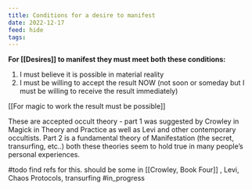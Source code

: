 ```yaml
---
title: Conditions for a desire to manifest
date: 2022-12-17
feed: hide
tags:
---
```


**For [[Desires]] to manifest they must meet both these conditions:**

1.  I must believe it is possible in material reality
2.  I must be willing to accept the result NOW (not soon or someday but I must be willing to receive the result immediately)

[[For magic to work the result must be possible]] 

These are accepted occult theory - part 1 was suggested by Crowley in Magick in Theory and Practice as well as Levi and other contemporary occultists. Part 2 is a fundamental theory of Manifestation (the secret, transurfing, etc..) both these theories seem to hold true in many people’s personal experiences.


#todo find refs for this. should be some in [[Crowley, Book Four]] , Levi, Chaos Protocols, transurfing
#in_progress 